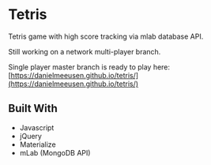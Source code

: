 # Tetris

Tetris game with high score tracking via mlab database API.

Still working on a network multi-player branch.

Single player master branch is ready to play here: [https://danielmeeusen.github.io/tetris/](https://danielmeeusen.github.io/tetris/)

## Built With

- Javascript
- jQuery
- Materialize
- mLab (MongoDB API)

